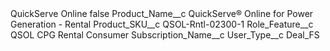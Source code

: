 <?xml version="1.0" encoding="UTF-8"?>
<CustomMetadata xmlns="http://soap.sforce.com/2006/04/metadata" xmlns:xsi="http://www.w3.org/2001/XMLSchema-instance" xmlns:xsd="http://www.w3.org/2001/XMLSchema">
    <label>QuickServe Online</label>
    <protected>false</protected>
    <values>
        <field>Product_Name__c</field>
        <value xsi:type="xsd:string">QuickServe® Online for Power Generation - Rental</value>
    </values>
    <values>
        <field>Product_SKU__c</field>
        <value xsi:type="xsd:string">QSOL-Rntl-02300-1</value>
    </values>
    <values>
        <field>Role_Feature__c</field>
        <value xsi:type="xsd:string">QSOL CPG Rental Consumer</value>
    </values>
    <values>
        <field>Subscription_Name__c</field>
        <value xsi:nil="true"/>
    </values>
    <values>
        <field>User_Type__c</field>
        <value xsi:type="xsd:string">Deal_FS</value>
    </values>
</CustomMetadata>
